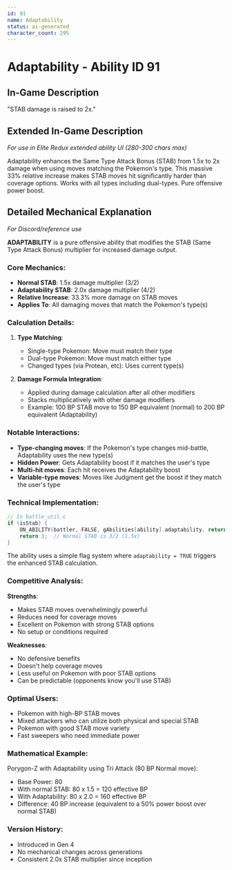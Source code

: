 ```yaml
---
id: 91
name: Adaptability
status: ai-generated
character_count: 295
---
```


# Adaptability - Ability ID 91

## In-Game Description
"STAB damage is raised to 2x."

## Extended In-Game Description
*For use in Elite Redux extended ability UI (280-300 chars max)*

Adaptability enhances the Same Type Attack Bonus (STAB) from 1.5x to 2x damage when using moves matching the Pokemon's type. This massive 33% relative increase makes STAB moves hit significantly harder than coverage options. Works with all types including dual-types. Pure offensive power boost.

## Detailed Mechanical Explanation
*For Discord/reference use*

**ADAPTABILITY** is a pure offensive ability that modifies the STAB (Same Type Attack Bonus) multiplier for increased damage output.

### Core Mechanics:
- **Normal STAB**: 1.5x damage multiplier (3/2)
- **Adaptability STAB**: 2.0x damage multiplier (4/2)
- **Relative Increase**: 33.3% more damage on STAB moves
- **Applies To**: All damaging moves that match the Pokemon's type(s)

### Calculation Details:
1. **Type Matching**:
   - Single-type Pokemon: Move must match their type
   - Dual-type Pokemon: Move must match either type
   - Changed types (via Protean, etc): Uses current type(s)

2. **Damage Formula Integration**:
   - Applied during damage calculation after all other modifiers
   - Stacks multiplicatively with other damage modifiers
   - Example: 100 BP STAB move to 150 BP equivalent (normal) to 200 BP equivalent (Adaptability)

### Notable Interactions:
- **Type-changing moves**: If the Pokemon's type changes mid-battle, Adaptability uses the new type(s)
- **Hidden Power**: Gets Adaptability boost if it matches the user's type
- **Multi-hit moves**: Each hit receives the Adaptability boost
- **Variable-type moves**: Moves like Judgment get the boost if they match the user's type

### Technical Implementation:
```c
// In battle_util.c
if (isStab) {
    ON_ABILITY(battler, FALSE, gAbilities[ability].adaptability, return 4)
    return 3;  // Normal STAB is 3/2 (1.5x)
}
```

The ability uses a simple flag system where `adaptability = TRUE` triggers the enhanced STAB calculation.

### Competitive Analysis:
**Strengths**:
- Makes STAB moves overwhelmingly powerful
- Reduces need for coverage moves
- Excellent on Pokemon with strong STAB options
- No setup or conditions required

**Weaknesses**:
- No defensive benefits
- Doesn't help coverage moves
- Less useful on Pokemon with poor STAB options
- Can be predictable (opponents know you'll use STAB)

### Optimal Users:
- Pokemon with high-BP STAB moves
- Mixed attackers who can utilize both physical and special STAB
- Pokemon with good STAB move variety
- Fast sweepers who need immediate power

### Mathematical Example:
Porygon-Z with Adaptability using Tri Attack (80 BP Normal move):
- Base Power: 80
- With normal STAB: 80 x 1.5 = 120 effective BP
- With Adaptability: 80 x 2.0 = 160 effective BP
- Difference: 40 BP increase (equivalent to a 50% power boost over normal STAB)

### Version History:
- Introduced in Gen 4
- No mechanical changes across generations
- Consistent 2.0x STAB multiplier since inception